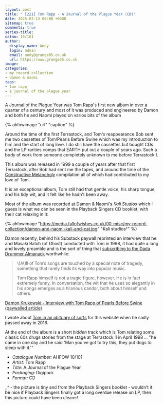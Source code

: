 ```yaml
---
layout: post
title: " [221] Tom Rapp - A Journal of the Plague Year (CD)"
date: 2025-03-13 00:00 +0000
sitemap: true
comments: true
series-title:
catno: 10/101
author:
  display_name: Andy
  login: admin
  email: andy@grange85.co.uk
  url: https://www.grange85.co.uk
image:
categories:
- my record collection
- damon & naomi
tags:
- tom rapp
- a journal of the plague year
---
```

A Journal of the Plague Year was Tom Rapp's first new album in over a quarter of a century and most of it was produced and engineered by Damon and both he and Naomi played on varios bits of the album

{% ahfowimage "url" "caption" %}

Around the time of the first Terrastock, and Tom's reappearance Bob sent me two cassettes of Tom/Pearls Before Swine which was my introduction to him and the start of long love. I do still have the cassettes but bought CDs and the LP rarities comps that EARTH put out a couple of years ago. Such a body of work from someone completely unknown to me before Terrastock I.

This album was released in 1999 a couple of years after that first Terrastock, after Bob had sent me the tapes, and around the time of the [Constructive Melancholy]() compilation all of which had contributed to my love of Tom.

It is an exceptional album, Tom still had that gentle voice, his sharp tongue, and his tidy wit, and it felt like he hadn't been away.

Most of the album was recorded at Damon & Naomi's  _Kali Studios_ which I guess is what we can be seen in the Playback Singers CD booklet, with their cat relaxing in it:

{% ahfowimage "https://media.fullofwishes.co.uk/00-misc/my-record-collection/damon-and-naomi-kali-and-cat.jpg" "Kali studios&dagger;" %}

Damon recently, behind his Substack paywall reprinted an interview that he and Masaki Batoh (of Ghost) conducted with Tom in 1998, it had quite a long and lovely preamble and is the sort of thing that [subscribing to the Dada Drummer Almanack](https://dadadrummer.substack.com/subscribe) worthwhile:

<blockquote>
<p>\[A\]ll of Tom’s songs are touched by a special note of tragedy, something that rarely finds its way into popular music.</p>
<p>Tom Rapp himself is not a tragic figure, however. He is in fact extremely funny. In conversation, the wit that he uses so elegantly in his songs emerges as a hilarious candor, both about himself and others.</p>
</blockquote>
<p class="caption"><a href="">Damon Krukowski - Interview with Tom Rapp of Pearls Before Swine (paywalled article)</a></p>

I wrote about [Tom in an obituary of sorts](https://www.fullofwishes.co.uk/2018/02/12/tom-rapp-1947-2018/) for this website when he sadly passed away in 2018.

At the end of the album is a short _hidden_ track which is Tom relating some classic 60s drugs stories from the stage at Terrastock II in April 1998 ... "he came in one day and he said 'Man you've got to try this, they put dogs to sleep with it.'"

 - *Catalogue Number:* AHFOW 10/101
 - *Artist:* Tom Rapp
 - *Title:* A Journal of the Plague Year 
 - *Packaging:* Digipack
 - *Format:* CD

_&dagger; - the picture is tiny and from the Playback Singers booklet - wouldn't it be nice if Playback Singers finally got a long overdue release on LP, then this picture could have been clearer!
